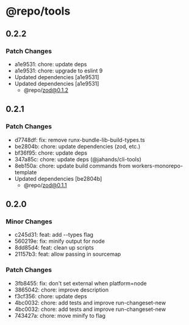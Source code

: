 # @repo/tools

## 0.2.2

### Patch Changes

- a1e9531: chore: update deps
- a1e9531: chore: upgrade to eslint 9
- Updated dependencies [a1e9531]
- Updated dependencies [a1e9531]
  - @repo/zod@0.1.2

## 0.2.1

### Patch Changes

- d7748df: fix: remove runx-bundle-lib-build-types.ts
- be2804b: chore: update dependencies (zod, etc.)
- bf36f95: chore: update deps
- 347a85c: chore: update deps (@jahands/cli-tools)
- 8eb150a: chore: update build commands from workers-monorepo-template
- Updated dependencies [be2804b]
  - @repo/zod@0.1.1

## 0.2.0

### Minor Changes

- c245d31: feat: add --types flag
- 560219e: fix: minify output for node
- 8dd85d4: feat: clean up scripts
- 21157b3: feat: allow passing in sourcemap

### Patch Changes

- 3fb8455: fix: don't set external when platform=node
- 3865042: chore: improve description
- f3cf356: chore: update deps
- 4bc0032: chore: add tests and improve run-changeset-new
- 4bc0032: chore: add tests and improve run-changeset-new
- 743427a: chore: move minify to flag
